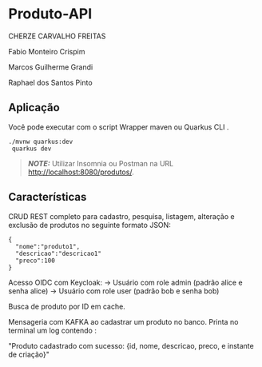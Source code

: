 # Produto-API

CHERZE CARVALHO FREITAS

Fabio Monteiro Crispim

Marcos Guilherme Grandi

Raphael dos Santos Pinto

## Aplicação

Você pode executar com o script Wrapper maven ou Quarkus CLI
.
```shell script
./mvnw quarkus:dev
 quarkus dev
```

> **_NOTE:_**  Utilizar Insomnia ou Postman na URL <http://localhost:8080/produtos/>.

## Características

CRUD REST completo para cadastro, pesquisa, listagem, alteração e exclusão de produtos no seguinte formato JSON:
```shell script
{
  "nome":"produto1",
  "descricao":"descricao1"
  "preco":100
}
```

Acesso OIDC com Keycloak:
    -> Usuário com role admin (padrão alice e senha alice)
    -> Usuário com role user (padrão bob e senha bob)

Busca de produto por ID em cache.

Mensageria com KAFKA ao cadastrar um produto no banco. Printa no terminal um log contendo :

"Produto cadastrado com sucesso: {id, nome, descricao, preco, e instante de criação}"